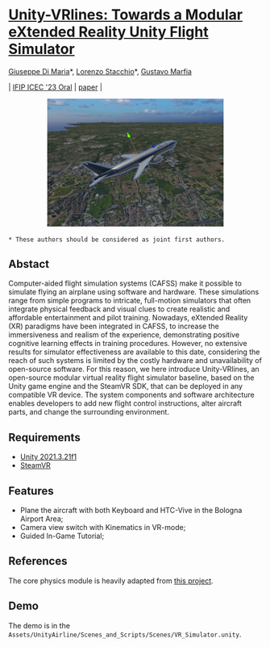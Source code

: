 # [**Unity-VRlines: Towards a Modular eXtended Reality Unity Flight Simulator**]()


[Giuseppe Di Maria](https://www.linkedin.com/in/giuseppe-di-maria-6bb5a4170/?originalSubdomain=it)\*,
[Lorenzo Stacchio](https://www.unibo.it/sitoweb/lorenzo.stacchio2)\*,
[Gustavo Marfia](https://github.com/qp-qp)<br/>

| [IFIP ICEC '23 Oral](https://icec23.cs.unibo.it/) | [paper](https://arxiv.org/abs/2112.10752) |

<p align="center">
  <img src="images\aircraft.png" width="350">
</p>

```
* These authors should be considered as joint first authors.
``` 

## Abstact
Computer-aided flight simulation systems (CAFSS) make it possible to simulate flying an airplane using software and hardware. These simulations range from simple programs to intricate, full-motion simulators that often integrate physical feedback and visual clues to create realistic and affordable entertainment and pilot training. Nowadays, eXtended Reality (XR) paradigms have been integrated in CAFSS, to increase the immersiveness and realism of the experience, demonstrating positive cognitive learning effects in training procedures. 
However, no extensive results for simulator effectiveness are available to this date, considering the reach of such systems is limited by the costly hardware and unavailability of open-source software.
For this reason, we here introduce Unity-VRlines, an open-source modular virtual reality flight simulator baseline, based on the Unity game engine and the SteamVR SDK, that can be deployed in any compatible VR device. The system components and software architecture enables developers to add new flight control instructions, alter aircraft parts, and change the surrounding environment.


## Requirements
* [Unity 2021.3.21f1](https://unity.com/releases/editor/archive#download-archive-2021)
* [SteamVR](https://github.com/ValveSoftware/steamvr_unity_plugin/releases/tag/2.7.3) 

## Features 
* Plane the aircraft with both Keyboard and HTC-Vive in the Bologna Airport Area; 
* Camera view switch with Kinematics in VR-mode;
* Guided In-Game Tutorial;

## References

The core physics module is heavily adapted from [this project](https://github.com/gasgiant/Aircraft-Physics). 

## Demo

The demo is in the ```Assets/UnityAirline/Scenes_and_Scripts/Scenes/VR_Simulator.unity```.
